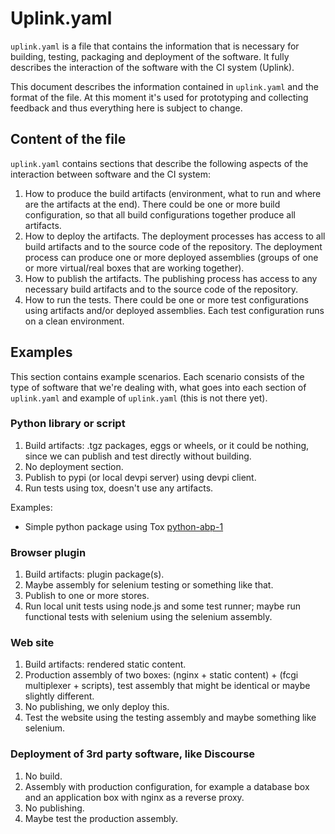 # Uplink.yaml

`uplink.yaml` is a file that contains the information that is necessary for
building, testing, packaging and deployment of the software. It fully describes
the interaction of the software with the CI system (Uplink).

This document describes the information contained in `uplink.yaml` and the
format of the file. At this moment it's used for prototyping and collecting
feedback and thus everything here is subject to change.

## Content of the file

`uplink.yaml` contains sections that describe the following aspects of the
interaction between software and the CI system:

1. How to produce the build artifacts (environment, what to run and where are
   the artifacts at the end). There could be one or more build configuration,
so that all build configurations together produce all artifacts.
2. How to deploy the artifacts. The deployment processes has access to all
   build artifacts and to the source code of the repository. The deployment
process can produce one or more deployed assemblies (groups of one or more
virtual/real boxes that are working together).
3. How to publish the artifacts. The publishing process has access to any
   necessary build artifacts and to the source code of the repository.
4. How to run the tests. There could be one or more test configurations using
   artifacts and/or deployed assemblies. Each test configuration runs on a
clean environment.

## Examples

This section contains example scenarios. Each scenario consists of the type of
software that we're dealing with, what goes into each section of `uplink.yaml`
and example of `uplink.yaml` (this is not there yet).

### Python library or script

1. Build artifacts: .tgz packages, eggs or wheels, or it could be nothing,
   since we can publish and test directly without building.
2. No deployment section.
3. Publish to pypi (or local devpi server) using devpi client.
4. Run tests using tox, doesn't use any artifacts.

Examples:
- Simple python package using Tox [python-abp-1](python-abp-1.yaml)

### Browser plugin

1. Build artifacts: plugin package(s).
2. Maybe assembly for selenium testing or something like that.
3. Publish to one or more stores.
4. Run local unit tests using node.js and some test runner; maybe run
   functional tests with selenium using the selenium assembly.

### Web site

1. Build artifacts: rendered static content.
2. Production assembly of two boxes: (nginx + static content) + (fcgi
   multiplexer + scripts), test assembly that might be identical or maybe
slightly different.
3. No publishing, we only deploy this.
4. Test the website using the testing assembly and maybe something like
   selenium.

### Deployment of 3rd party software, like Discourse

1. No build.
2. Assembly with production configuration, for example a database box and an
   application box with nginx as a reverse proxy.
3. No publishing.
4. Maybe test the production assembly.
